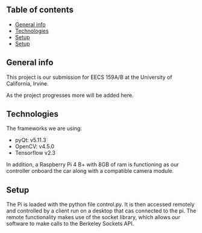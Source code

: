 ## Table of contents
* [General info](#general-info)
* [Technologies](#technologies)
* [Setup](#setup)
* [Setup](#setup)


## General info
This project is our submission for EECS 159A/B at the University of California, Irvine. 

As the project progresses more will be added here.
	
## Technologies
The frameworks we are using:
* pyQt: v5.11.3
* OpenCV: v4.5.0
* Tensorflow v2.3

In addition, a Raspberry Pi 4 B+ with 8GB of ram is functioning 
as our controller onboard the car along with a compatible camera module.
## Setup
The Pi is loaded with the python file control.py. It is then accessed remotely and controlled by a client run on a desktop that cas connected to the pi. The remote functionality makes use of the socket library, which allows our software to make calls to the Berkeley Sockets API.
